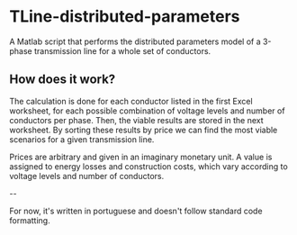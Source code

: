 # TLine-distributed-parameters

A Matlab script that performs the distributed parameters model of a 3-phase transmission line for a whole set of conductors.


## How does it work?

The calculation is done for each conductor listed in the first Excel worksheet, for each possible combination of voltage levels and number of conductors per phase. Then, the viable results are stored in the next worksheet. By sorting these results by price we can find the most viable scenarios for a given transmission line.

Prices are arbitrary and given in an imaginary monetary unit. A value is assigned to energy losses and construction costs, which vary according to voltage levels and number of conductors.


--

For now, it's written in portuguese and doesn't follow standard code formatting.
